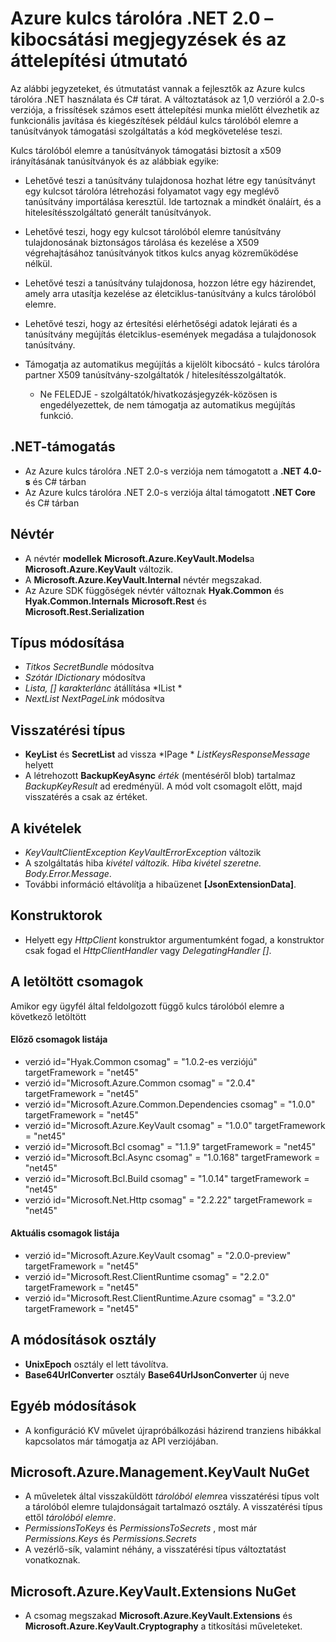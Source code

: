 <properties
   pageTitle=".NET 2.x API-tárolóból elemre kibocsátási megjegyzések főbb |} Microsoft Azure"
   description=".NET-fejlesztők fogja használni a kód API Azure kulcs tárolóból elemre"
   services="key-vault"
   documentationCenter=""
   authors="BrucePerlerMS"
   manager="mbaldwin"
   editor="bruceper" />
<tags
   ms.service="key-vault"
   ms.devlang="CSharp"
   ms.topic="article"
   ms.tgt_pltfrm="na"
   ms.workload="identity"
   ms.date="10/07/2016"
   ms.author="bruceper" />

# <a name="azure-key-vault-net-20---release-notes-and-migration-guide"></a>Azure kulcs tárolóra .NET 2.0 – kibocsátási megjegyzések és az áttelepítési útmutató

Az alábbi jegyzeteket, és útmutatást vannak a fejlesztők az Azure kulcs tárolóra .NET használata és C# tárat. A változtatások az 1,0 verzióról a 2.0-s verziója, a frissítések számos esett áttelepítési munka mielőtt élvezhetik az funkcionális javítása és kiegészítések például kulcs tárolóból elemre a tanúsítványok támogatási szolgáltatás a kód megkövetelése teszi.

Kulcs tárolóból elemre a tanúsítványok támogatási biztosít a x509 irányításának tanúsítványok és az alábbiak egyike:  

-   Lehetővé teszi a tanúsítvány tulajdonosa hozhat létre egy tanúsítványt egy kulcsot tárolóra létrehozási folyamatot vagy egy meglévő tanúsítvány importálása keresztül. Ide tartoznak a mindkét önaláírt, és a hitelesítésszolgáltató generált tanúsítványok.

- Lehetővé teszi, hogy egy kulcsot tárolóból elemre tanúsítvány tulajdonosának biztonságos tárolása és kezelése a X509 végrehajtásához tanúsítványok titkos kulcs anyag közreműködése nélkül.  

-   Lehetővé teszi a tanúsítvány tulajdonosa, hozzon létre egy házirendet, amely arra utasítja kezelése az életciklus-tanúsítvány a kulcs tárolóból elemre.  

-   Lehetővé teszi, hogy az értesítési elérhetőségi adatok lejárati és a tanúsítvány megújítás életciklus-események megadása a tulajdonosok tanúsítvány.  

-   Támogatja az automatikus megújítás a kijelölt kibocsátó - kulcs tárolóra partner X509 tanúsítvány-szolgáltatók / hitelesítésszolgáltatók.
    - Ne FELEDJE - szolgáltatók/hivatkozásjegyzék-közösen is engedélyezettek, de nem támogatja az automatikus megújítás funkció.


## <a name="net-support"></a>.NET-támogatás
- Az Azure kulcs tárolóra .NET 2.0-s verziója nem támogatott a **.NET 4.0-s** és C# tárban
- Az Azure kulcs tárolóra .NET 2.0-s verziója által támogatott **.NET Core** és C# tárban

## <a name="namespaces"></a>Névtér
- A névtér **modellek** **Microsoft.Azure.KeyVault.Models**a **Microsoft.Azure.KeyVault** változik.
- A **Microsoft.Azure.KeyVault.Internal** névtér megszakad.
- Az Azure SDK függőségek névtér változnak **Hyak.Common** és **Hyak.Common.Internals** **Microsoft.Rest** és **Microsoft.Rest.Serialization**


## <a name="type-changes"></a>Típus módosítása
- *Titkos* *SecretBundle* módosítva
- *Szótár* *IDictionary* módosítva
- *Lista<T>, [] karakterlánc* átállítása *IList<T> *
- *NextList* *NextPageLink* módosítva


## <a name="return-types"></a>Visszatérési típus
- **KeyList** és **SecretList** ad vissza *IPage<T> * *ListKeysResponseMessage* helyett
- A létrehozott **BackupKeyAsync** *érték* (mentéséről blob) tartalmaz *BackupKeyResult* ad eredményül. A mód volt csomagolt előtt, majd visszatérés a csak az értéket.

## <a name="exceptions"></a>A kivételek
- *KeyVaultClientException* *KeyVaultErrorException* változik
- A szolgáltatás hiba *kivétel változik. Hiba* *kivétel szeretne. Body.Error.Message*.
- További információ eltávolítja a hibaüzenet **[JsonExtensionData]**.

## <a name="constructors"></a>Konstruktorok
- Helyett egy *HttpClient* konstruktor argumentumként fogad, a konstruktor csak fogad el *HttpClientHandler* vagy *DelegatingHandler []*.



## <a name="downloaded-packages"></a>A letöltött csomagok  
Amikor egy ügyfél által feldolgozott függő kulcs tárolóból elemre a következő letöltött
#### <a name="previous-package-list"></a>Előző csomagok listája
- verzió id="Hyak.Common csomag" = "1.0.2-es verziójú" targetFramework = "net45"
- verzió id="Microsoft.Azure.Common csomag" = "2.0.4" targetFramework = "net45"
- verzió id="Microsoft.Azure.Common.Dependencies csomag" = "1.0.0" targetFramework = "net45"
- verzió id="Microsoft.Azure.KeyVault csomag" = "1.0.0" targetFramework = "net45"
- verzió id="Microsoft.Bcl csomag" = "1.1.9" targetFramework = "net45"
- verzió id="Microsoft.Bcl.Async csomag" = "1.0.168" targetFramework = "net45"
- verzió id="Microsoft.Bcl.Build csomag" = "1.0.14" targetFramework = "net45"
- verzió id="Microsoft.Net.Http csomag" = "2.2.22" targetFramework = "net45"

#### <a name="current-package-list"></a>Aktuális csomagok listája
- verzió id="Microsoft.Azure.KeyVault csomag" = "2.0.0-preview" targetFramework = "net45"
- verzió id="Microsoft.Rest.ClientRuntime csomag" = "2.2.0" targetFramework = "net45"
- verzió id="Microsoft.Rest.ClientRuntime.Azure csomag" = "3.2.0" targetFramework = "net45"


## <a name="class-changes"></a>A módosítások osztály

- **UnixEpoch** osztály el lett távolítva.
- **Base64UrlConverter** osztály **Base64UrlJsonConverter** új neve

## <a name="other-changes"></a>Egyéb módosítások

- A konfiguráció KV művelet újrapróbálkozási házirend tranziens hibákkal kapcsolatos már támogatja az API verziójában.



## <a name="microsoftazuremanagementkeyvault-nuget"></a>Microsoft.Azure.Management.KeyVault NuGet
- A műveletek által visszaküldött *tárolóból elemre*a visszatérési típus volt a tárolóból elemre tulajdonságait tartalmazó osztály. A visszatérési típus ettől *tárolóból elemre*.
- *PermissionsToKeys* és *PermissionsToSecrets* , most már *Permissions.Keys* és *Permissions.Secrets*
- A vezérlő-sík, valamint néhány, a visszatérési típus változtatást vonatkoznak.

## <a name="microsoftazurekeyvaultextensions-nuget"></a>Microsoft.Azure.KeyVault.Extensions NuGet
- A csomag megszakad **Microsoft.Azure.KeyVault.Extensions** és **Microsoft.Azure.KeyVault.Cryptography** a titkosítási műveleteket.
